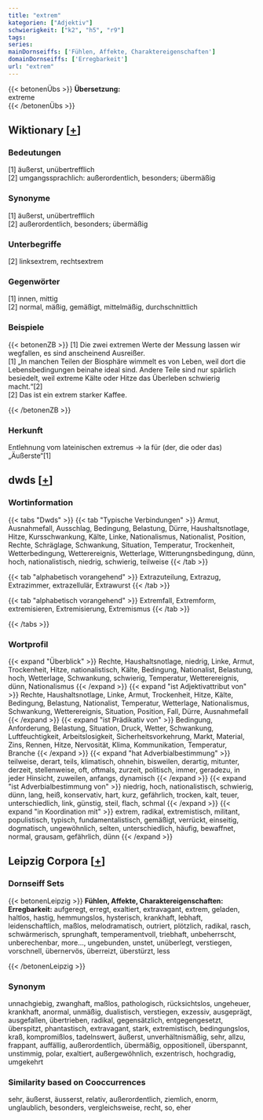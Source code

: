 ```yaml
---
title: "extrem"
kategorien: ["Adjektiv"]
schwierigkeit: ["k2", "h5", "r9"]
tags:
series:
mainDornseiffs: ['Fühlen, Affekte, Charaktereigenschaften']
domainDornseiffs: ['Erregbarkeit']
url: "extrem"
---
```


{{< betonenÜbs >}}
**Übersetzung:**  
extreme  
{{< /betonenÜbs >}}

## Wiktionary [[+](https://de.wiktionary.org/wiki/extrem)]

### Bedeutungen
[1] äußerst, unübertrefflich  
[2] umgangssprachlich: außerordentlich, besonders; übermäßig  

### Synonyme
[1] äußerst, unübertrefflich  
[2] außerordentlich, besonders;  übermäßig  

### Unterbegriffe
[2] linksextrem, rechtsextrem  

### Gegenwörter
[1] innen, mittig  
[2] normal, mäßig, gemäßigt, mittelmäßig, durchschnittlich  

### Beispiele
{{< betonenZB >}}
[1] Die zwei extremen Werte der Messung lassen wir wegfallen, es sind anscheinend Ausreißer.  
[1] „In manchen Teilen der Biosphäre wimmelt es von Leben, weil dort die Lebensbedingungen beinahe ideal sind. Andere Teile sind nur spärlich besiedelt, weil extreme Kälte oder Hitze das Überleben schwierig macht.“[2]  
[2] Das ist ein extrem starker Kaffee.  

{{< /betonenZB >}}
### Herkunft
Entlehnung vom lateinischen extremus → la für (der, die oder das) „Äußerste“[1]  



## dwds [[+](https://www.dwds.de/wb/extrem)]

### Wortinformation
{{< tabs "Dwds" >}}
{{< tab "Typische Verbindungen" >}}
Armut, Ausnahmefall, Ausschlag, Bedingung, Belastung, Dürre, Haushaltsnotlage, Hitze, Kursschwankung, Kälte, Linke, Nationalismus, Nationalist, Position, Rechte, Schräglage, Schwankung, Situation, Temperatur, Trockenheit, Wetterbedingung, Wetterereignis, Wetterlage, Witterungnsbedingung, dünn, hoch, nationalistisch, niedrig, schwierig, teilweise
{{< /tab >}}

{{< tab "alphabetisch vorangehend" >}}
Extrazuteilung, Extrazug, Extrazimmer, extrazellulär, Extrawurst
{{< /tab >}}

{{< tab "alphabetisch vorangehend" >}}
Extremfall, Extremform, extremisieren, Extremisierung, Extremismus
{{< /tab >}}

{{< /tabs >}}

### Wortprofil
{{< expand "Überblick" >}} Rechte, Haushaltsnotlage, niedrig, Linke, Armut, Trockenheit, Hitze, nationalistisch, Kälte, Bedingung, Nationalist, Belastung, hoch, Wetterlage, Schwankung, schwierig, Temperatur, Wetterereignis, dünn, Nationalismus {{< /expand >}}
{{< expand "ist Adjektivattribut von" >}} Rechte, Haushaltsnotlage, Linke, Armut, Trockenheit, Hitze, Kälte, Bedingung, Belastung, Nationalist, Temperatur, Wetterlage, Nationalismus, Schwankung, Wetterereignis, Situation, Position, Fall, Dürre, Ausnahmefall {{< /expand >}}
{{< expand "ist Prädikativ von" >}} Bedingung, Anforderung, Belastung, Situation, Druck, Wetter, Schwankung, Luftfeuchtigkeit, Arbeitslosigkeit, Sicherheitsvorkehrung, Markt, Material, Zins, Rennen, Hitze, Nervosität, Klima, Kommunikation, Temperatur, Branche {{< /expand >}}
{{< expand "hat Adverbialbestimmung" >}} teilweise, derart, teils, klimatisch, ohnehin, bisweilen, derartig, mitunter, derzeit, stellenweise, oft, oftmals, zurzeit, politisch, immer, geradezu, in jeder Hinsicht, zuweilen, anfangs, dynamisch {{< /expand >}}
{{< expand "ist Adverbialbestimmung von" >}} niedrig, hoch, nationalistisch, schwierig, dünn, lang, heiß, konservativ, hart, kurz, gefährlich, trocken, kalt, teuer, unterschiedlich, link, günstig, steil, flach, schmal {{< /expand >}}
{{< expand "in Koordination mit" >}} extrem, radikal, extremistisch, militant, populistisch, typisch, fundamentalistisch, gemäßigt, verrückt, einseitig, dogmatisch, ungewöhnlich, selten, unterschiedlich, häufig, bewaffnet, normal, grausam, gefährlich, dünn {{< /expand >}}

## Leipzig Corpora [[+](https://corpora.uni-leipzig.de/en/res?word=extrem&corpusId=deu_newscrawl-public_2018)]

### Dornseiff Sets
{{< betonenLeipzig >}}
**Fühlen, Affekte, Charaktereigenschaften:**  
**Erregbarkeit:** aufgeregt, erregt, exaltiert, extravagant, extrem, geladen, haltlos, hastig, hemmungslos, hysterisch, krankhaft, lebhaft, leidenschaftlich, maßlos, melodramatisch, outriert, plötzlich, radikal, rasch, schwärmerisch, sprunghaft, temperamentvoll, triebhaft, unbeherrscht, unberechenbar, more..., ungebunden, unstet, unüberlegt, verstiegen, vorschnell, übernervös, überreizt, überstürzt, less  

{{< /betonenLeipzig >}}

### Synonym
unnachgiebig, zwanghaft, maßlos, pathologisch, rücksichtslos, ungeheuer, krankhaft, anormal, unmäßig, dualistisch, verstiegen, exzessiv, ausgeprägt, ausgefallen, übertrieben, radikal, gegensätzlich, entgegengesetzt, überspitzt, phantastisch, extravagant, stark, extremistisch, bedingungslos, kraß, kompromißlos, tadelnswert, äußerst, unverhältnismäßig, sehr, allzu, frappant, auffällig, außerordentlich, übermäßig, oppositionell, überspannt, unstimmig, polar, exaltiert, außergewöhnlich, exzentrisch, hochgradig, umgekehrt


### Similarity based on Cooccurrences
sehr, äußerst, äusserst, relativ, außerordentlich, ziemlich, enorm, unglaublich, besonders, vergleichsweise, recht, so, eher

